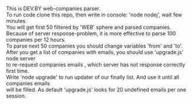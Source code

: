 This is DEV.BY web-companies parser.  
To run code clone this repo, then write in console: 'node nodej', wait few minutes.  
You will get first 50 filtered by 'WEB' sphere and parsed companies.  
Because of server response-problem, it is more effective to parse 100 companies per 12 hours.  
To parse next 50 companies you should change variables 'from' and 'to'.  
After you get a list of companies with emails, you should use 'upgrade.js' node server  
to re-request companies emails , which server has not response correctly first time.  
Write 'node upgrade' to run updater of our finally list. And use it until all companies emails  
will be filled. As default 'upgrade.js' looks for 20 undefined emails per one session.
 